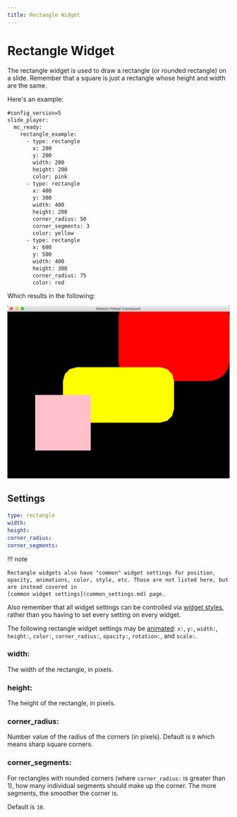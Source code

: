 ```yaml
---
title: Rectangle Widget
---
```


# Rectangle Widget


The rectangle widget is used to draw a rectangle (or rounded rectangle)
on a slide. Remember that a square is just a rectangle whose height and
width are the same.

Here's an example:

``` mpf-mc-config
#config_version=5
slide_player:
  mc_ready:
    rectangle_example:
      - type: rectangle
        x: 200
        y: 200
        width: 200
        height: 200
        color: pink
      - type: rectangle
        x: 400
        y: 300
        width: 400
        height: 200
        corner_radius: 50
        corner_segments: 3
        color: yellow
      - type: rectangle
        x: 600
        y: 500
        width: 400
        height: 300
        corner_radius: 75
        color: red
```

Which results in the following:

![image](/mc/images/rectangle.png)

## Settings

``` yaml
type: rectangle
width:
height:
corner_radius:
corner_segments:
```

!!! note

    Rectangle widgets also have "common" widget settings for position,
    opacity, animations, color, style, etc. Those are not listed here, but
    are instead covered in
    [common widget settings](common_settings.md) page.

Also remember that all widget settings can be controlled via
[widget styles](styles.md), rather than you having to set every setting on every
widget.

The following rectangle widget settings may be
[animated](animation.md):
`x:`, `y:`, `width:`, `height:`, `color:`, `corner_radius:`, `opacity:`,
`rotation:`, and `scale:`.

### width:

The width of the rectangle, in pixels.

### height:

The height of the rectangle, in pixels.

### corner_radius:

Number value of the radius of the corners (in pixels). Default is `0`
which means sharp square corners.

### corner_segments:

For rectangles with rounded corners (where `corner_radius:` is greater
than 1), how many individual segments should make up the corner. The
more segments, the smoother the corner is.

Default is `10`.
